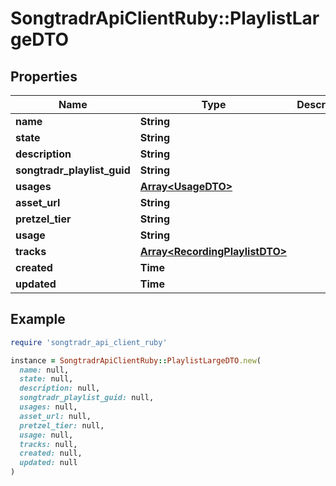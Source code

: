 # SongtradrApiClientRuby::PlaylistLargeDTO

## Properties

| Name | Type | Description | Notes |
| ---- | ---- | ----------- | ----- |
| **name** | **String** |  |  |
| **state** | **String** |  | [optional] |
| **description** | **String** |  | [optional] |
| **songtradr_playlist_guid** | **String** |  | [optional] |
| **usages** | [**Array&lt;UsageDTO&gt;**](UsageDTO.md) |  | [optional] |
| **asset_url** | **String** |  | [optional] |
| **pretzel_tier** | **String** |  | [optional] |
| **usage** | **String** |  | [optional] |
| **tracks** | [**Array&lt;RecordingPlaylistDTO&gt;**](RecordingPlaylistDTO.md) |  | [optional] |
| **created** | **Time** |  | [optional] |
| **updated** | **Time** |  | [optional] |

## Example

```ruby
require 'songtradr_api_client_ruby'

instance = SongtradrApiClientRuby::PlaylistLargeDTO.new(
  name: null,
  state: null,
  description: null,
  songtradr_playlist_guid: null,
  usages: null,
  asset_url: null,
  pretzel_tier: null,
  usage: null,
  tracks: null,
  created: null,
  updated: null
)
```

